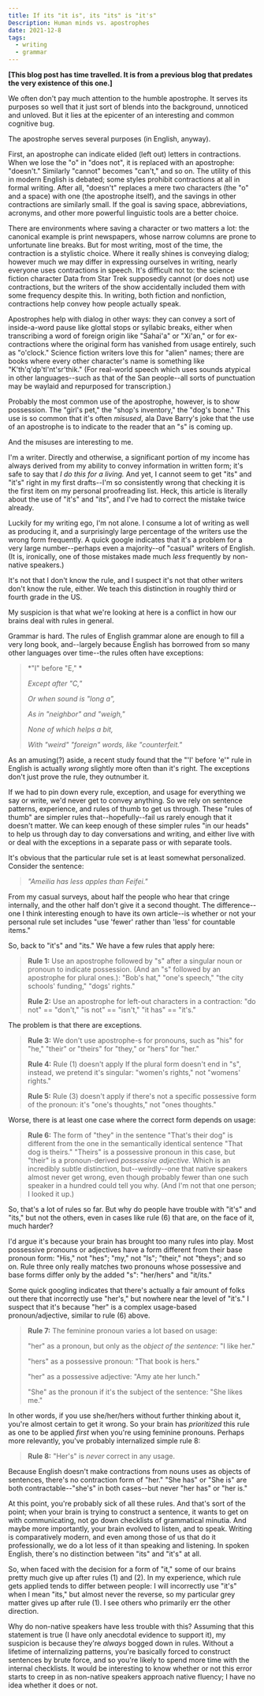 ```yaml
---
title: If its "it is", its "its" is "it's"
Description: Human minds vs. apostrophes
date: 2021-12-8
tags:
  - writing
  - grammar
---
```


**[This blog post has time travelled.  It is from a previous blog that predates the very existence of this one.]**

We often don't pay much attention to the humble apostrophe.   It serves
its purposes so well that it just sort of blends into the background,
unnoticed and unloved.   But it lies at the epicenter of an interesting
and common cognitive bug.

The apostrophe serves several purposes (in English, anyway).   

First, an apostrophe can indicate elided (left out) letters in
contractions.   When we lose the "o" in "does not", it is replaced with
an apostrophe: "doesn't."   Similarly "cannot" becomes "can't," and so
on.   The utility of this in modern English is debated; some styles
prohibit contractions at all in formal writing.   After all, "doesn't"
replaces a mere two characters (the "o" and a space) with one (the
apostrophe itself), and the savings in other contractions are similarly
small.  If the goal is saving space, abbreviations, acronyms, and other
more powerful linguistic tools are a better choice.  

There are environments where saving a character or two matters a
lot:  the canonical example is  print newspapers, whose narrow columns
are prone to unfortunate line breaks.   But for most writing, most of
the time, the contraction is a stylistic choice.   Where it really
shines is conveying dialog; however much we may differ in expressing
ourselves in writing, nearly everyone uses contractions in
speech.    It's difficult not to:  the science fiction character Data
from Star Trek supposedly cannot (or does not) use contractions, but the
writers of the show accidentally included them with some frequency
despite this.    In writing, both fiction and nonfiction, contractions
help convey how people actually speak.

Apostrophes help with dialog in other ways:  they can convey a sort of
inside-a-word pause like glottal stops or syllabic breaks, either when
transcribing a word of foreign origin like "Sahai'a" or "Xi'an," or for
ex-contractions where the original form has vanished from usage
entirely, such as "o'clock."  Science fiction writers love this for
"alien" names; there are books where every other character's name is
something like "K'th'q'dp'tl'nt'sr'thik."  (For real-world speech which
uses sounds atypical in other languages--such as that of the San
people--all sorts of punctuation may be waylaid and repurposed for
transcription.)

Probably the most common use of the apostrophe, however, is to show
possession.  The "girl's pet," the "shop's inventory," the "dog's
bone."   This use is so common that it's often *misused*, ala Dave
Barry's joke that the use of an apostrophe is to indicate to the reader
that an "s" is coming up.

And the misuses are interesting to me.   

I'm a writer.   Directly and otherwise, a significant portion of my
income has always derived from my ability to convey information in
written form; it's safe to say that *I do this for a living.*    And
yet, I cannot seem to get "its" and "it's" right in my first drafts--I'm
so consistently wrong that checking it is the first item on my personal
proofreading list.  Heck, this article is literally about the use of
"it's" and "its", and I've had to correct the mistake twice already.

Luckily for my writing ego, I'm not alone.   I consume a lot of writing
as well as producing it, and a surprisingly large percentage of the
writers use the wrong form frequently.   A quick google indicates that
it's a problem for a very large number--perhaps even a majority--of
"casual" writers of English.   (It is, ironically, one of those mistakes
made much *less* frequently by non-native speakers.)

It's not that I don't know the rule, and I suspect it's not that other
writers don't know the rule, either.   We teach this distinction in
roughly third or fourth grade in the US.

My suspicion is that what we're looking at here is a conflict in how our
brains deal with rules in general.   

Grammar is hard.  The rules of English grammar alone are enough to fill
a very long book, and--largely because English has borrowed from so many
other languages over time--the rules often have exceptions:

<div class="wp-block-group">

> *"I" before "E," *
>
> *Except after "C,"*
>
> *Or when sound is "long a",*
>
> *As in "neighbor" and "weigh,"*
>
> *None of which helps a bit,*
>
> *With "weird" "foreign" words, like "counterfeit."*

As an amusing(?) aside, a recent study found that the "'I' before 'e'"
rule in English is actually *wrong* slightly more often than it's
right.   The exceptions don't just prove the rule, they outnumber it.

If we had to pin down every rule, exception, and usage for everything we
say or write, we'd never get to convey anything.    So we rely on
sentence patterns, experience, and rules of thumb to get us
through.    These "rules of thumb" are simpler rules
that--hopefully--fail us rarely enough that it doesn't matter.     We
can keep enough of these simpler rules "in our heads" to help us through
day to day conversations and writing, and either live with or deal with
the exceptions in a separate pass or with separate tools.

It's obvious that the particular rule set is at least somewhat
personalized.   Consider the sentence:

> *"Ameilia has less apples than Feifei."*

From my casual surveys, about half the people who hear that cringe
internally, and the other half don't give it a second thought.  The
difference--one I think interesting enough to have its own article--is
whether or not your personal rule set includes "use 'fewer' rather than
'less' for countable items."

So, back to "it's" and "its."   We have a few rules that apply here:

> **Rule 1:** Use an apostrophe followed by "s" after a singular noun or
> pronoun to indicate possession.   (And an "s" followed by an
> apostrophe for plural ones.):  "Bob's hat," "one's speech," "the city
> schools' funding," "dogs' rights."
>
> **Rule 2:** Use an apostrophe for left-out characters in a
> contraction:  "do not" == "don't," "is not" == "isn't," "it has" ==
> "it's."

The problem is that there are exceptions.   

> **Rule 3:** We don't use apostrophe-s for pronouns, such as "his" for
> "he,"  "their" or "theirs" for "they," or "hers" for "her." 
>
> **Rule 4:** Rule (1) doesn't apply If the plural form doesn't end in
> "s", instead, we pretend it's singular: "women's rights," not "womens'
> rights."
>
> **Rule 5:** Rule (3) doesn't apply if there's not a specific
> possessive form of the pronoun:  it's "one's thoughts," not "ones
> thoughts."

Worse, there is at least one case where the correct form depends on
usage:

> **Rule 6:** The form of "they" in the sentence "That's their dog" is
> different from the one in the semantically identical sentence "That
> dog is theirs."     "Theirs" is a possessive pronoun in this case, but
> "their" is a pronoun-derived *possessive adjective*.   Which is an
> incredibly subtle distinction, but--weirdly--one that native speakers
> almost never get wrong, even though probably fewer than one such
> speaker in a hundred could tell you why.  (And I'm not that one
> person; I looked it up.)

So, that's a lot of rules so far.   But why do people have trouble with
"it's" and "its," but not the others, even in cases like rule (6) that
are, on the face of it, much harder?

I'd argue it's because your brain has brought too many rules into
play.    Most possessive pronouns or adjectives have a form different
from their base pronoun form:  "His," not "hes";  "my," not "Is";
"their," not "theys"; and so on.    Rule three only really matches two
pronouns whose possessive and base forms differ only by the added
"s":  "her/hers" and "it/its."

Some quick googling indicates that there's actually a fair amount of
folks out there that incorrectly use "her's," but nowhere near the level
of "it's."     I suspect that it's because "her" is a complex
usage-based pronoun/adjective, similar to rule (6) above.

> **Rule 7:** The feminine pronoun varies a lot based on usage:
>
> "her" as a pronoun, but only as the *object of the sentence*:  "I like
> her."
>
> "hers" as a possessive pronoun:  "That book is hers."
>
> "her" as a possessive adjective:  "Amy ate her lunch."
>
> "She" as the pronoun if it's the subject of the sentence:  "She likes
> me."

In other words, if you use she/her/hers without further thinking about
it, you're almost certain to get it wrong.  So your brain
has *prioritized* this rule as one to be applied *first* when you're
using feminine pronouns.    Perhaps more relevantly,  you've probably
internalized simple rule 8:

> **Rule 8:** "Her's" is *never* correct in any usage.

Because English doesn't make contractions from nouns uses as objects of
sentences, there's no contraction form of "her."    "She has" or "She
is" are both contractable--"she's" in both cases--but never "her has" or
"her is."

At this point, you're probably sick of all these rules.    And that's
sort of the point; when your brain is trying to construct a sentence, it
wants to get on with communicating, not go down checklists of
grammatical minutia.    And maybe more importantly, your brain evolved
to listen, and to speak.   Writing is comparatively modern, and even
among those of us that do it professionally, we do a lot less of it than
speaking and listening.   In spoken English, there's no distinction
between "its" and "it's" at all.

So, when faced with the decision for a form of "it," some of our brains
pretty much give up after rules (1) and (2).   In my experience, which
rule gets applied tends to differ between people:  I will incorrectly
use "it's" when I mean "its," but almost never the reverse, so my
particular grey matter gives up after rule (1).   I see others who
primarily err the other direction.

Why do non-native speakers have less trouble with this?   Assuming that
this statement is true (I have only anecdotal evidence to support it),
my suspicion is because they're *always* bogged down in rules.   Without
a lifetime of internalizing patterns, you're basically forced to
construct sentences by brute force, and so you're likely to spend more
time with the internal checklists.    It would be interesting to know
whether or not this error starts to creep in as non-native speakers
approach native fluency; I have no idea whether it does or not.
